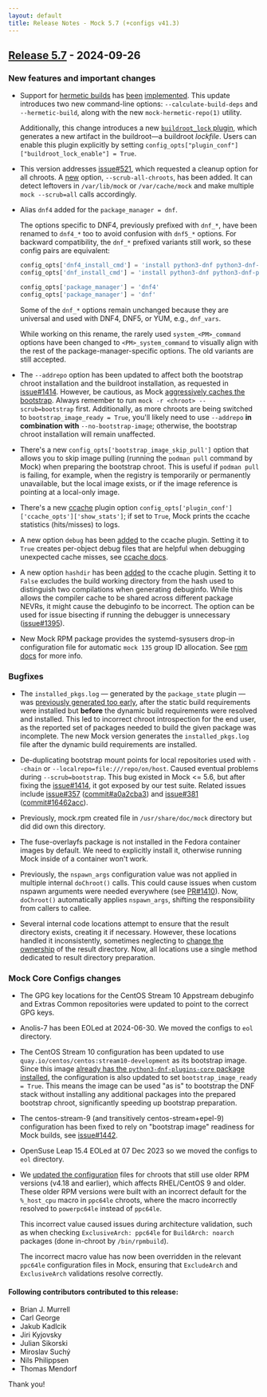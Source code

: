 ```yaml
---
layout: default
title: Release Notes - Mock 5.7 (+configs v41.3)
---
```


## [Release 5.7](https://rpm-software-management.github.io/mock/Release-Notes-5.7) - 2024-09-26

### New features and important changes

- Support for [hermetic builds](feature-hermetic-builds) has [been][PR#1393]
  [implemented][PR#1449].  This update introduces two new command-line options:
  `--calculate-build-deps` and `--hermetic-build`, along with the new
  `mock-hermetic-repo(1)` utility.

  Additionally, this change introduces a new [`buildroot_lock`
  plugin](Plugin-BuildrootLock), which generates a new artifact in the buildroot—a
  buildroot *lockfile*.  Users can enable this plugin explicitly by setting
  `config_opts["plugin_conf"]["buildroot_lock_enable"] = True`.

- This version addresses [issue#521][], which requested a cleanup option for
  all chroots.  A [new][PR#1337] option, `--scrub-all-chroots`, has been
  added.  It can detect leftovers in `/var/lib/mock` or `/var/cache/mock`
  and make multiple `mock --scrub=all` calls accordingly.

- Alias `dnf4` added for the `package_manager = dnf`.

  The options specific to DNF4, previously prefixed with `dnf_*`, have been
  renamed to `dnf4_*` too to avoid confusion with `dnf5_*` options.  For backward
  compatibility, the `dnf_*` prefixed variants still work, so these config pairs
  are equivalent:

  ```python
  config_opts['dnf4_install_cmd'] = 'install python3-dnf python3-dnf-plugins-core'
  config_opts['dnf_install_cmd'] = 'install python3-dnf python3-dnf-plugins-core'

  config_opts['package_manager'] = 'dnf4'
  config_opts['package_manager'] = 'dnf'
  ```

  Some of the `dnf_*` options remain unchanged because they are universal and used
  with DNF4, DNF5, or YUM, e.g., `dnf_vars`.

  While working on this rename, the rarely used `system_<PM>_command` options have
  been changed to `<PM>_system_command` to visually align with the rest of the
  package-manager-specific options. The old variants are still accepted.

- The `--addrepo` option has been updated to affect both the bootstrap chroot
  installation and the buildroot installation, as requested in [issue#1414][].
  However, be cautious, as Mock [aggressively caches the bootstrap][issue#1289].
  Always remember to run `mock -r <chroot> --scrub=bootstrap` first.
  Additionally, as more chroots are being switched to `bootstrap_image_ready =
  True`, you'll likely need to use `--addrepo` **in combination with**
  `--no-bootstrap-image`; otherwise, the bootstrap chroot installation will remain
  unaffected.

- There's a new `config_opts['bootstrap_image_skip_pull']` option that allows you
  to skip image pulling (running the `podman pull` command by Mock) when preparing
  the bootstrap chroot.  This is useful if `podman pull` is failing, for example,
  when the registry is temporarily or permanently unavailable, but the local image
  exists, or if the image reference is pointing at a local-only image.

- There's a new [ccache](Plugin-CCache) plugin option
  `config_opts['plugin_conf']['ccache_opts']['show_stats']`; if set to `True`,
  Mock prints the ccache statistics (hits/misses) to logs.

- A new option `debug` has been [added][PR#1408] to the ccache plugin. Setting
  it to `True` creates per-object debug files that are helpful when debugging
  unexpected cache misses, see [ccache docs][ccache-docs-debug].

- A new option `hashdir` has been [added][PR#1399] to the ccache plugin. Setting
  it to `False` excludes the build working directory from the hash used to
  distinguish two compilations when generating debuginfo. While this allows the
  compiler cache to be shared across different package NEVRs, it might cause the
  debuginfo to be incorrect.
  The option can be used for issue bisecting if running the debugger is
  unnecessary ([issue#1395][]).

- New Mock RPM package provides the systemd-sysusers drop-in configuration file
  for automatic `mock 135` group ID allocation.  See [rpm docs][] for more info.


### Bugfixes

- The `installed_pkgs.log` — generated by the `package_state` plugin — was
  [previously generated too early][issue#1429], after the static build
  requirements were installed but **before** the dynamic build requirements were
  resolved and installed. This led to incorrect chroot introspection for the end
  user, as the reported set of packages needed to build the given package was
  incomplete.  The new Mock version generates the `installed_pkgs.log` file after
  the dynamic build requirements are installed.


- De-duplicating bootstrap mount points for local repositories used with `--chain`
  or `--localrepo=file:///repo/on/host`.  Caused eventual problems during
  `--scrub=bootstrap`.  This bug existed in Mock <= 5.6, but after fixing the
  [issue#1414][], it got exposed by our test suite.  Related issues include
  [issue#357][] ([commit#a0a2cba3][]) and [issue#381][] ([commit#16462acc][]).

- Previously, mock.rpm created file in `/usr/share/doc/mock` directory but did
  did own this directory.

- The fuse-overlayfs package is not installed in the Fedora container images
  by default. We need to explicitly install it, otherwise running Mock inside of
  a container won't work.

- Previously, the `nspawn_args` configuration value was not applied in multiple
  internal `doChroot()` calls.  This could cause issues when custom nspawn
  arguments were needed everywhere (see [PR#1410][]).  Now, `doChroot()`
  automatically applies `nspawn_args`, shifting the responsibility from callers to
  callee.

- Several internal code locations attempt to ensure that the result directory
  exists, creating it if necessary.  However, these locations handled it
  inconsistently, sometimes neglecting to [change the ownership][issue#1467] of
  the result directory.  Now, all locations use a single method dedicated to
  result directory preparation.


### Mock Core Configs changes

- The GPG key locations for the CentOS Stream 10 Appstream debuginfo
  and Extras Common repositories were updated to point to the correct
  GPG keys.

- Anolis-7 has been EOLed at 2024-06-30. We moved the configs to `eol` directory.

- The CentOS Stream 10 configuration has been updated to use
  `quay.io/centos/centos:stream10-development` as its bootstrap image.  Since
  this image [already has the `python3-dnf-plugins-core` package
  installed](https://issues.redhat.com/browse/CS-2506), the configuration is also
  updated to set `bootstrap_image_ready = True`.  This means the image can be
  used "as is" to bootstrap the DNF stack without installing any additional
  packages into the prepared bootstrap chroot, significantly speeding up
  bootstrap preparation.

- The centos-stream-9 (and transitively centos-stream+epel-9) configuration has
  been fixed to rely on "bootstrap image" readiness for Mock builds, see
  [issue#1442][].

- OpenSuse Leap 15.4 EOLed at 07 Dec 2023 so we moved the configs to `eol` directory.

- We [updated the configuration][PR#1195] files for chroots that still use older
  RPM versions (v4.18 and earlier), which affects RHEL/CentOS 9 and older.  These
  older RPM versions were built with an incorrect default for the `%_host_cpu`
  macro in `ppc64le` chroots, where the macro incorrectly resolved to
  `powerpc64le` instead of `ppc64le`.

  This incorrect value caused issues during architecture validation, such as when
  checking `ExclusiveArch: ppc64le` for `BuildArch: noarch` packages (done
  in-chroot by `/bin/rpmbuild`).

  The incorrect macro value has now been overridden in the relevant `ppc64le`
  configuration files in Mock, ensuring that `ExcludeArch` and `ExclusiveArch`
  validations resolve correctly.

#### Following contributors contributed to this release:

- Brian J. Murrell
- Carl George
- Jakub Kadlcik
- Jiri Kyjovsky
- Julian Sikorski
- Miroslav Suchý
- Nils Philippsen
- Thomas Mendorf

Thank you!


[PR#1195]: https://github.com/rpm-software-management/mock/pull/1195
[issue#521]: https://github.com/rpm-software-management/mock/issues/521
[PR#1399]: https://github.com/rpm-software-management/mock/pull/1399
[commit#a0a2cba3]: https://github.com/rpm-software-management/mock/commit/a0a2cba3
[PR#1337]: https://github.com/rpm-software-management/mock/pull/1337
[issue#1429]: https://github.com/rpm-software-management/mock/issues/1429
[commit#16462acc]: https://github.com/rpm-software-management/mock/commit/16462acc
[issue#1442]: https://github.com/rpm-software-management/mock/issues/1442
[PR#1408]: https://github.com/rpm-software-management/mock/pull/1408
[issue#1289]: https://github.com/rpm-software-management/mock/issues/1289
[issue#1414]: https://github.com/rpm-software-management/mock/issues/1414
[issue#381]: https://github.com/rpm-software-management/mock/issues/381
[PR#1393]: https://github.com/rpm-software-management/mock/pull/1393
[issue#357]: https://github.com/rpm-software-management/mock/issues/357
[issue#1467]: https://github.com/rpm-software-management/mock/issues/1467
[issue#1395]: https://github.com/rpm-software-management/mock/issues/1395
[PR#1410]: https://github.com/rpm-software-management/mock/pull/1410
[PR#1449]: https://github.com/rpm-software-management/mock/pull/1449
[ccache-docs-debug]: https://ccache.dev/manual/4.10.html#config_debug
[rpm docs]: https://rpm-software-management.github.io/rpm/manual/users_and_groups.html
